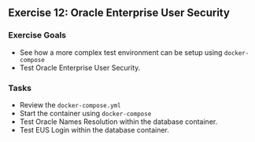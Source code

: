 ## Exercise 12: Oracle Enterprise User Security

### Exercise Goals

- See how a more complex test environment can be setup using `docker-compose`
- Test Oracle Enterprise User Security.

### Tasks

- Review the `docker-compose.yml`
- Start the container using `docker-compose`
- Test Oracle Names Resolution within the database container.
- Test EUS Login within the database container.

<!-- Stuff between the <div class="notes"> will be rendered as pptx slide notes -->
<div class="notes">

</div>
